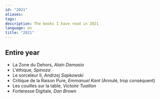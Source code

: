 ```yaml
---
id: "2021"
aliases: 
tags: 
description: The books I have read in 2021
language: en
title: "2021"
---
```

## Entire year

- La Zone du Dehors, _Alain Damasio_
- L'éthique, _Spinoza_
- Le sorceleur II, _Andrzej Sapkowski_
- Critique de la Raison Pure, _Emmanuel Kant_ (Annulé, trop conséquent)
- Les couilles sur la table, _Victoire Tuaillon_
- Forteresse Digitale, _Dan Brown_


